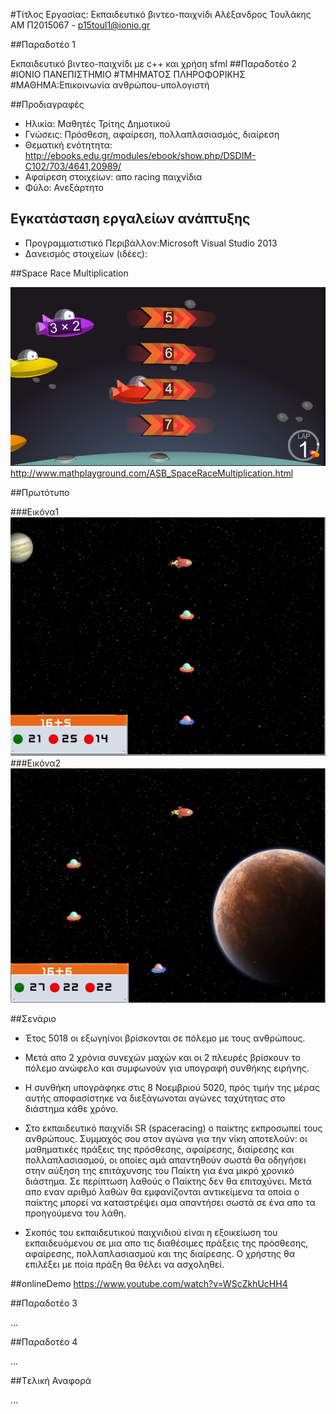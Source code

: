 
#Τίτλος Εργασίας: Εκπαιδευτικό βιντεο-παιχνίδι
Αλέξανδρος Τουλάκης ΑΜ Π2015067 - p15toul1@ionio.gr

##Παραδοτέο 1

Εκπαιδευτικό βιντεο-παιχνίδι με c++ και χρήση sfml 
##Παραδοτέο 2
#ΙΟΝΙΟ ΠΑΝΕΠΙΣΤΗΜΙΟ
#ΤΜΗΜΑΤΟΣ ΠΛΗΡΟΦΟΡΙΚΗΣ
#ΜΑΘΗΜΑ:Επικοινωνία ανθρώπου-υπολογιστή


##Προδιαγραφές

* Ηλικία: Μαθητές Τρίτης Δημοτικού
* Γνώσεις: Πρόσθεση, αφαίρεση, πολλαπλασιασμός, διαίρεση
* Θεματική ενότητητα: http://ebooks.edu.gr/modules/ebook/show.php/DSDIM-C102/703/4641,20989/
* Αφαίρεση στοιχείων:  απο racing παιχνίδια
* Φύλο: Ανεξάρτητο


## Εγκατάσταση εργαλείων ανάπτυξης

* Προγραμματιστικό Περιβάλλον:Microsoft Visual Studio 2013
* Δανεισμός στοιχείων  (ιδέες):

##Space Race Multiplication

![Space Race Multiplication](SpaceRaceMultiplication.PNG)
http://www.mathplayground.com/ASB_SpaceRaceMultiplication.html

##Πρωτότυπο

###Εικόνα1
![εικόνα1](SpaceRaceShooting1.PNG)
###Εικόνα2
![εικόνα2](SpaceRaceShooting2.PNG)

##Σενάριο

* Έτος 5018 οι εξωγηίνοι βρίσκονται σε  πόλεμο με τους ανθρώπους.
* Μετά απο 2 χρόνια συνεχών μαχών και οι  2 πλευρές βρίσκουν το πόλεμο ανώφελο και συμφωνούν για υπογραφή συνθήκης ειρήνης.

* H συνθήκη υπογράφηκε στις  8 Νοεμβριού 5020, πρός τιμήν της μέρας αυτής αποφασίστηκε να διεξάγωνοται αγώνες ταχύτητας στο διάστημα κάθε χρόνο.

* Στο εκπαιδευτικό παιχνίδι  SR (spaceracing) ο παίκτης εκπροσωπεί τους ανθρώπους. Συμμαχός σου στον αγώνα για την νίκη αποτελούν:
  οι μαθηματικές πράξεις της πρόσθεσης, αφαίρεσης, διαίρεσης και πολλαπλασιασμού, οι οποίες αμά απαντηθούν σωστά θα οδηγήσει στην αύξηση της  επιτάχυνσης του Παίκτη για ένα μικρό χρονικό διάστημα. Σε περίπτωση λαθούς ο Παίκτης δεν θα επιταχύνει. Μετά απο εναν  αριθμό λαθών 
 θα εμφανίζονται αντικείμενα τα οποία ο παίκτης μπορεί να καταστρέψει αμα απαντήσει σωστά σε ένα απο τα προηγούμενα του λάθη.
  
* Σκοπός του εκπαιδευτικού παιχνιδιού είναι η εξοικείωση του εκπαιδευόμενου  σε μια απο τις διαθέσιμες πράξεις της πρόσθεσης, αφαίρεσης, πολλαπλασιασμού και της διαίρεσης. Ο χρήστης θα επιλέξει με ποία πράξη θα θέλει να ασχοληθεί.

   
##onlineDemo
https://www.youtube.com/watch?v=WScZkhUcHH4


##Παραδοτέο 3

...

##Παραδοτέο 4

...

##Tελική Αναφορά

...
